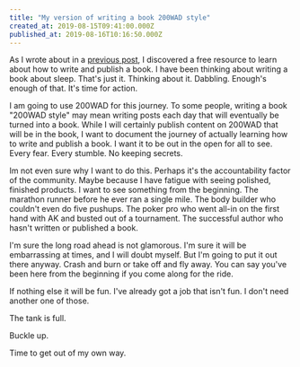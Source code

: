 ```yaml
---
title: "My version of writing a book 200WAD style"
created_at: 2019-08-15T09:41:00.000Z
published_at: 2019-08-16T10:16:50.000Z
---
```

As I wrote about in a [previous post](https://200wordsaday.com/words/writing-and-publishing-a-book-249665d53346519f2b), I discovered a free resource to learn about how to write and publish a book. I have been thinking about writing a book about sleep. That's just it. Thinking about it. Dabbling. Enough's enough of that. It's time for action. 

I am going to use 200WAD for this journey. To some people, writing a book "200WAD style" may mean writing posts each day that will eventually be turned into a book. While I will certainly publish content on 200WAD that will be in the book, I want to document the journey of actually learning how to write and publish a book. I want it to be out in the open for all to see. Every fear. Every stumble. No keeping secrets.

Im not even sure why I want to do this. Perhaps it's the accountability factor of the community. Maybe because I have fatigue with seeing polished, finished products. I want to see something from the beginning. The marathon runner before he ever ran a single mile. The body builder who couldn't even do five pushups. The poker pro who went all-in on the first hand with AK and busted out of a tournament. The successful author who hasn't written or published a book.

I'm sure the long road ahead is not glamorous. I'm sure it will be embarrassing at times, and I will doubt myself. But I'm going to put it out there anyway. Crash and burn or take off and fly away. You can say you've been here from the beginning if you come along for the ride.

If nothing else it will be fun. I've already got a job that isn't fun. I don't need another one of those. 

The tank is full.

Buckle up.

Time to get out of my own way.

